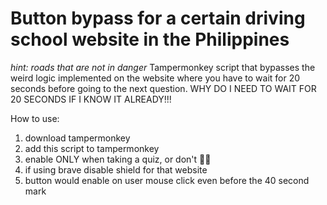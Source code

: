 # Button bypass for a certain driving school website in the Philippines 
*hint: roads that are not in danger*
Tampermonkey script that bypasses the weird logic implemented on the website where you have to wait for 20 seconds before going to the next question. WHY DO I NEED TO WAIT FOR 20 SECONDS IF I KNOW IT ALREADY!!!

How to use:
1. download tampermonkey
2. add this script to tampermonkey
3. enable ONLY when taking a quiz, or don't 🤷‍♂️
4. if using brave disable shield for that website
5. button would enable on user mouse click even before the 40 second mark


